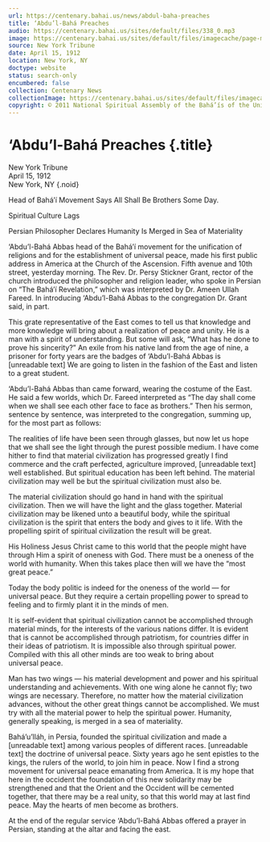 ```yaml
---
url: https://centenary.bahai.us/news/abdul-baha-preaches
title: ‘Abdu’l-Bahá Preaches
audio: https://centenary.bahai.us/sites/default/files/338_0.mp3
image: https://centenary.bahai.us/sites/default/files/imagecache/page-main-image/images/press_clippings/04-15-1912%20New%20York%20Tribune%20Abdul%20Baha%20Preaches.png
source: New York Tribune
date: April 15, 1912
location: New York, NY
doctype: website
status: search-only
encumbered: false
collection: Centenary News
collectionImage: https://centenary.bahai.us/sites/default/files/imagecache/theme-image/main_image/abdulbaha-overview-small_0.jpg
copyright: © 2011 National Spiritual Assembly of the Bahá’ís of the United States
---
```



# ‘Abdu’l-Bahá Preaches {.title}

New York Tribune  
April 15, 1912  
New York, NY
{.noid}  



Head of Bahá’í Movement Says All Shall Be Brothers Some Day.

Spiritual Culture Lags

Persian Philosopher Declares Humanity Is Merged in Sea of Materiality

‘Abdu’l-Bahá Abbas head of the Bahá’í movement for the unification of religions and for the establishment of universal peace, made his first public address in America at the Church of the Ascension. Fifth avenue and 10th street, yesterday morning. The Rev. Dr. Persy Stickner Grant, rector of the church introduced the philosopher and religion leader, who spoke in Persian on “The Bahá’í Revelation,” which was interpreted by Dr. Ameen Ullah Fareed. In introducing ‘Abdu’l-Bahá Abbas to the congregation Dr. Grant said, in part.

This grate representative of the East comes to tell us that knowledge and more knowledge will bring about a realization of peace and unity. He is a man with a spirit of understanding. But some will ask, “What has he done to prove his sincerity?” An exile from his native land from the age of nine, a prisoner for forty years are the badges of ‘Abdu’l-Bahá Abbas is \[unreadable text\] We are going to listen in the fashion of the East and listen to a great student.

‘Abdu’l-Bahá Abbas than came forward, wearing the costume of the East. He said a few worlds, which Dr. Fareed interpreted as “The day shall come when we shall see each other face to face as brothers.” Then his sermon, sentence by sentence, was interpreted to the congregation, summing up, for the most part as follows:

The realities of life have been seen through glasses, but now let us hope that we shall see the light through the purest possible medium. I have come hither to find that material civilization has progressed greatly I find commerce and the craft perfected, agriculture improved, \[unreadable text\] well established. But spiritual education has been left behind. The material civilization may well be but the spiritual civilization must also be.

The material civilization should go hand in hand with the spiritual civilization. Then we will have the light and the glass together. Material civilization may be likened unto a beautiful body, while the spiritual civilization is the spirit that enters the body and gives to it life. With the propelling spirit of spiritual civilization the result will be great.

His Holiness Jesus Christ came to this world that the people might have through Him a spirit of oneness with God. There must be a oneness of the world with humanity. When this takes place then will we have the “most great peace.”

Today the body politic is indeed for the oneness of the world — for universal peace. But they require a certain propelling power to spread to feeling and to firmly plant it in the minds of men.

It is self-evident that spiritual civilization cannot be accomplished through material minds, for the interests of the various nations differ. It is evident that is cannot be accomplished through patriotism, for countries differ in their ideas of patriotism. It is impossible also through spiritual power. Compiled with this all other minds are too weak to bring about universal peace.

Man has two wings — his material development and power and his spiritual understanding and achievements. With one wing alone he cannot fly; two wings are necessary. Therefore, no matter how the material civilization advances, without the other great things cannot be accomplished. We must try with all the material power to help the spiritual power. Humanity, generally speaking, is merged in a sea of materiality.

Bahá’u’lláh, in Persia, founded the spiritual civilization and made a \[unreadable text\] among various peoples of different races. \[unreadable text\] the doctrine of universal peace. Sixty years ago he sent epistles to the kings, the rulers of the world, to join him in peace. Now I find a strong movement for universal peace emanating from America. It is my hope that here in the occident the foundation of this new solidarity may be strengthened and that the Orient and the Occident will be cemented together, that there may be a real unity, so that this world may at last find peace. May the hearts of men become as brothers.

At the end of the regular service ‘Abdu’l-Bahá Abbas offered a prayer in Persian, standing at the altar and facing the east.